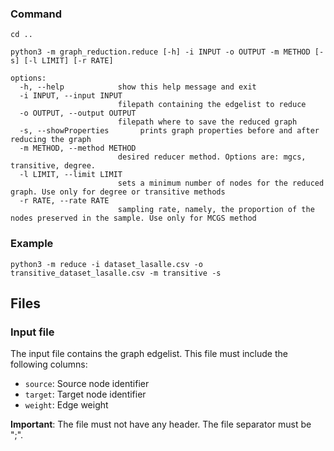 ### Command
```cd ..```

```python3 -m graph_reduction.reduce [-h] -i INPUT -o OUTPUT -m METHOD [-s] [-l LIMIT] [-r RATE]```

```
options:
  -h, --help            show this help message and exit
  -i INPUT, --input INPUT
                        filepath containing the edgelist to reduce
  -o OUTPUT, --output OUTPUT
                        filepath where to save the reduced graph
  -s, --showProperties       prints graph properties before and after reducing the graph
  -m METHOD, --method METHOD
                        desired reducer method. Options are: mgcs, transitive, degree.
  -l LIMIT, --limit LIMIT
                        sets a minimum number of nodes for the reduced graph. Use only for degree or transitive methods
  -r RATE, --rate RATE
                        sampling rate, namely, the proportion of the nodes preserved in the sample. Use only for MCGS method
```

### Example

```python3 -m reduce -i dataset_lasalle.csv -o transitive_dataset_lasalle.csv -m transitive -s```

## Files

### Input file

The input file contains the graph edgelist. This file must include the following columns:

- `source`: Source node identifier
- `target`: Target node identifier
- `weight`: Edge weight

**Important**: The file must not have any header. The file separator must be ";".